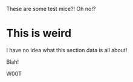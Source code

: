 These are some test mice?! Oh no!?

# This is weird

I have no idea what this section data is all about!

Blah!

W00T
